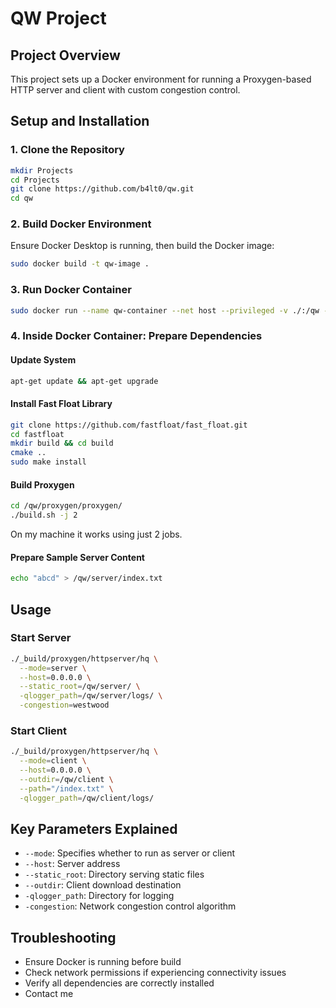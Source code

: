 # QW Project

## Project Overview
This project sets up a Docker environment for running a Proxygen-based HTTP server and client with custom congestion control.

## Setup and Installation

### 1. Clone the Repository
```bash
mkdir Projects
cd Projects
git clone https://github.com/b4lt0/qw.git
cd qw
```

### 2. Build Docker Environment
Ensure Docker Desktop is running, then build the Docker image:
```bash
sudo docker build -t qw-image .
```

### 3. Run Docker Container
```bash
sudo docker run --name qw-container --net host --privileged -v ./:/qw -it qw-image
```

### 4. Inside Docker Container: Prepare Dependencies

#### Update System
```bash
apt-get update && apt-get upgrade
```

#### Install Fast Float Library
```bash
git clone https://github.com/fastfloat/fast_float.git
cd fastfloat
mkdir build && cd build
cmake ..
sudo make install
```

#### Build Proxygen
```bash
cd /qw/proxygen/proxygen/
./build.sh -j 2
```
On my machine it works using just 2 jobs.

#### Prepare Sample Server Content
```bash
echo "abcd" > /qw/server/index.txt
```

## Usage

### Start Server
```bash
./_build/proxygen/httpserver/hq \
  --mode=server \
  --host=0.0.0.0 \
  --static_root=/qw/server/ \
  -qlogger_path=/qw/server/logs/ \
  -congestion=westwood
```

### Start Client
```bash
./_build/proxygen/httpserver/hq \
  --mode=client \
  --host=0.0.0.0 \
  --outdir=/qw/client \
  --path="/index.txt" \
  -qlogger_path=/qw/client/logs/
```

## Key Parameters Explained
- `--mode`: Specifies whether to run as server or client
- `--host`: Server address
- `--static_root`: Directory serving static files
- `--outdir`: Client download destination
- `-qlogger_path`: Directory for logging
- `-congestion`: Network congestion control algorithm

## Troubleshooting
- Ensure Docker is running before build
- Check network permissions if experiencing connectivity issues
- Verify all dependencies are correctly installed
- Contact me